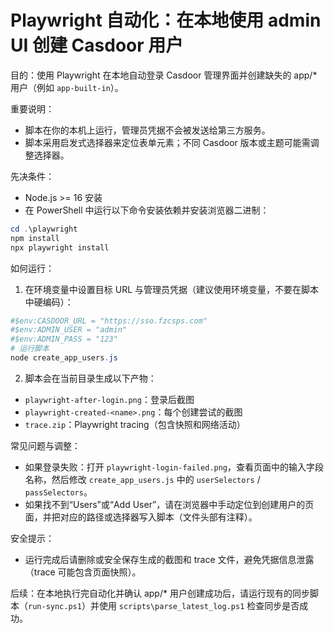 # Playwright 自动化：在本地使用 admin UI 创建 Casdoor 用户

目的：使用 Playwright 在本地自动登录 Casdoor 管理界面并创建缺失的 app/* 用户（例如 `app-built-in`）。

重要说明：
- 脚本在你的本机上运行，管理员凭据不会被发送给第三方服务。
- 脚本采用启发式选择器来定位表单元素；不同 Casdoor 版本或主题可能需调整选择器。

先决条件：
- Node.js >= 16 安装
- 在 PowerShell 中运行以下命令安装依赖并安装浏览器二进制：

```powershell
cd .\playwright
npm install
npx playwright install
```

如何运行：

1. 在环境变量中设置目标 URL 与管理员凭据（建议使用环境变量，不要在脚本中硬编码）：

```powershell
#$env:CASDOOR_URL = "https://sso.fzcsps.com"
#$env:ADMIN_USER = "admin"
#$env:ADMIN_PASS = "123"
# 运行脚本
node create_app_users.js
```

2. 脚本会在当前目录生成以下产物：
- `playwright-after-login.png`：登录后截图
- `playwright-created-<name>.png`：每个创建尝试的截图
- `trace.zip`：Playwright tracing（包含快照和网络活动）

常见问题与调整：
- 如果登录失败：打开 `playwright-login-failed.png`，查看页面中的输入字段名称，然后修改 `create_app_users.js` 中的 `userSelectors` / `passSelectors`。
- 如果找不到“Users”或“Add User”，请在浏览器中手动定位到创建用户的页面，并把对应的路径或选择器写入脚本（文件头部有注释）。

安全提示：
- 运行完成后请删除或安全保存生成的截图和 trace 文件，避免凭据信息泄露（trace 可能包含页面快照）。

后续：在本地执行完自动化并确认 app/* 用户创建成功后，请运行现有的同步脚本（`run-sync.ps1`）并使用 `scripts\parse_latest_log.ps1` 检查同步是否成功。
